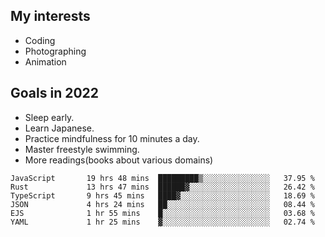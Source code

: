 ## My interests

- Coding
- Photographing
- Animation

## Goals in 2022

- Sleep early.
- Learn Japanese.
- Practice mindfulness for 10 minutes a day.
- Master freestyle swimming.
- More readings(books about various domains)

<!--START_SECTION:waka-->

```text
JavaScript       19 hrs 48 mins  █████████▒░░░░░░░░░░░░░░░   37.95 %
Rust             13 hrs 47 mins  ██████▓░░░░░░░░░░░░░░░░░░   26.42 %
TypeScript       9 hrs 45 mins   ████▓░░░░░░░░░░░░░░░░░░░░   18.69 %
JSON             4 hrs 24 mins   ██░░░░░░░░░░░░░░░░░░░░░░░   08.44 %
EJS              1 hr 55 mins    █░░░░░░░░░░░░░░░░░░░░░░░░   03.68 %
YAML             1 hr 25 mins    ▓░░░░░░░░░░░░░░░░░░░░░░░░   02.74 %
```

<!--END_SECTION:waka-->
